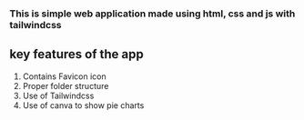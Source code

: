 ### This is simple web application made using html, css and js with tailwindcss

## key features of the app

1. Contains Favicon icon
2. Proper folder structure
3. Use of Tailwindcss
4. Use of canva to show pie charts
